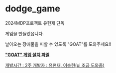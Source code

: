 # dodge_game
 2024MDP프로젝트
 유현재 단독
 
게임을 만들었읍니다.

날아오는 장애물을 피할 수 있도록 "GOAT"를 도와주세요!!

<b><a href = "https://drive.google.com/file/d/1RIzimcyTE3ADA-SVuH2RiKcyMATadA-j/view?usp=sharing">"GOAT" 게임 설치 파일</b>

개발시간 : 2주
개발자 : 유현재, 이승현(ui 조금 도와줌)
